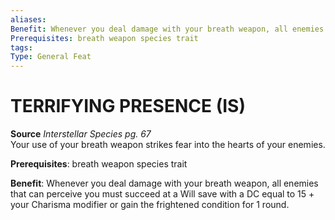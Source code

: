 ```yaml
---
aliases: 
Benefit: Whenever you deal damage with your breath weapon, all enemies that can perceive you must succeed at a Will save with a DC equal to 15 + your Charisma modifier or gain the frightened condition for 1 round.
Prerequisites: breath weapon species trait
tags: 
Type: General Feat
---
```

# TERRIFYING PRESENCE (IS)
**Source** _Interstellar Species pg. 67_  
Your use of your breath weapon strikes fear into the hearts of your enemies.

**Prerequisites**: breath weapon species trait

**Benefit**: Whenever you deal damage with your breath weapon, all enemies that can perceive you must succeed at a Will save with a DC equal to 15 + your Charisma modifier or gain the frightened condition for 1 round.

